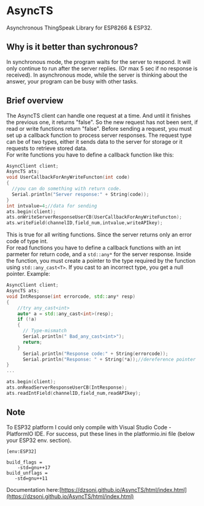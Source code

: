# AsyncTS

Asynchronous ThingSpeak Library for ESP8266 &amp; ESP32.

## Why is it better than sychronous?

In synchronous mode, the program waits for the server to respond. It will only continue to run after the server replies. (Or max 5 sec if no response is received).
In asynchronous mode, while the server is thinking about the answer, your program can be busy with other tasks.

## Brief overview

The AsyncTS client can handle one request at a time. And until it finishes the previous one, it returns "false". So the new request has not been sent, if read or write functions return "false".
Before sending a request, you must set up a callback function to process server responses. The request type can be of two types, either it sends data to the server for storage or it requests to retrieve stored data.  
For write functions you have to define a callback function like this:

```c++
AsyncClient client;
AsyncTS ats;
void UserCallbackForAnyWriteFuncton(int code)
{
  //you can do something with return code.
  Serial.println("Server response:" + String(code));
}
int intvalue=4;//data for sending
ats.begin(client);
ats.onWriteServerResponseUserCB(UserCallbackForAnyWriteFuncton);
ats.writeField(channelID,field_num,intvalue,writeAPIkey);
```

This is true for all writing functions. Since the server returns only an error code of type int.  
For read functions you have to define a callback functions with an int parmeter for return code, and a `std::any*` for the server response. Inside the function, you must create a pointer to the type required by the function using `std::any_cast<T>`. If you cast to an incorrect type, you get a null pointer. Example:

```c++
AsyncClient client;
AsyncTS ats;
void IntResponse(int errorcode, std::any* resp)
{   
    //try any_cast<int>
    auto* a = std::any_cast<int>(resp);
    if (!a) 
    {
      // Type-mismatch
      Serial.println(" Bad_any_cast<int>");
      return;
    }
      Serial.println("Response code:" + String(errorcode));
      Serial.println("Response: " + String(*a));//dereference pointer
}
...

ats.begin(client);
ats.onReadServerResponseUserCB(IntResponse);
ats.readIntField(channelID,field_num,readAPIkey);

```

## Note

To ESP32 platform I could only compile with  Visual Studio Code - PlatformIO IDE.
For success, put these lines in the platformio.ini file (below your ESP32 env. section).

```text
[env:ESP32]

build_flags =
    -std=gnu++17
build_unflags =
   -std=gnu++11

```
Documentation here:[https://dzsoni.github.io/AsyncTS/html/index.html](https://dzsoni.github.io/AsyncTS/html/index.html)
